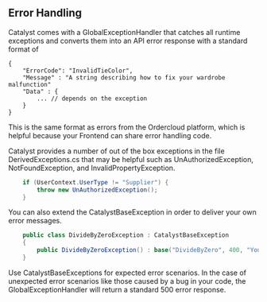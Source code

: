 ## Error Handling  

Catalyst comes with a GlobalExceptionHandler that catches all runtime exceptions and converts them into an API error response with a standard format of
```jsonc
{
	"ErrorCode": "InvalidTieColor",
	"Message" : "A string describing how to fix your wardrobe malfunction"
	"Data" : {
		... // depends on the exception
	}
}
```

This is the same format as errors from the Ordercloud platform, which is helpful because your Frontend can share error handling code. 

Catalyst provides a number of out of the box exceptions in the file DerivedExceptions.cs that may be helpful such as UnAuthorizedException, NotFoundException, and InvalidPropertyException.

```c#
	if (UserContext.UserType != "Supplier") {
		throw new UnAuthorizedException();
	}
```

You can also extend the CatalystBaseException in order to deliver your own error messages.

```c#
    public class DivideByZeroException : CatalystBaseException
	{
        public DivideByZeroException() : base("DivideByZero", 400, "You have violated a fundamental mathmatical law.") { }
    }
```

Use CatalystBaseExceptions for expected error scenarios. In the case of unexpected error scenarios like those caused by a bug in your code, the GlobalExceptionHandler will return a standard 500 error response. 
